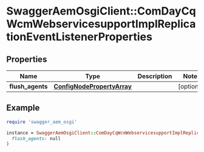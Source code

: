 # SwaggerAemOsgiClient::ComDayCqWcmWebservicesupportImplReplicationEventListenerProperties

## Properties

| Name | Type | Description | Notes |
| ---- | ---- | ----------- | ----- |
| **flush_agents** | [**ConfigNodePropertyArray**](ConfigNodePropertyArray.md) |  | [optional] |

## Example

```ruby
require 'swagger_aem_osgi'

instance = SwaggerAemOsgiClient::ComDayCqWcmWebservicesupportImplReplicationEventListenerProperties.new(
  flush_agents: null
)
```

